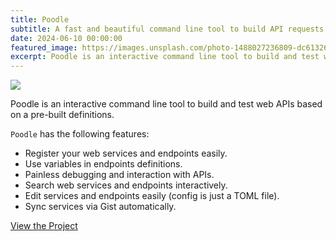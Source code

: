 ```yaml
---
title: Poodle
subtitle: A fast and beautiful command line tool to build API requests.
date: 2024-06-10 00:00:00
featured_image: https://images.unsplash.com/photo-1488027236809-dc613266478a?q=75&fm=jpg&w=1000&fit=max
excerpt: Poodle is an interactive command line tool to build and test web APIs based on a pre-built definitions.
---
```


![](https://images.unsplash.com/photo-1488027236809-dc613266478a?q=75&fm=jpg&w=1000&fit=max)

Poodle is an interactive command line tool to build and test web APIs based on a pre-built definitions.

`Poodle` has the following features:

- Register your web services and endpoints easily.
- Use variables in endpoints definitions.
- Painless debugging and interaction with APIs.
- Search web services and endpoints interactively.
- Edit services and endpoints easily (config is just a TOML file).
- Sync services via Gist automatically.

<a href="https://github.com/Clivern/Poodle" class="button button--large">View the Project</a>
